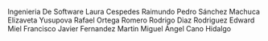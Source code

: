 Ingenieria De Software
Laura Cespedes Raimundo
Pedro Sánchez Machuca
Elizaveta Yusupova
Rafael Ortega Romero
Rodrigo Diaz Rodriguez
Edward Miel
Francisco Javier Fernandez Martin
Miguel Ángel Cano Hidalgo
